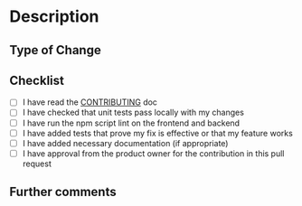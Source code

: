 <!--
The above Title for the Pull Request should use the format:
    type: FORMS-ABCD your change description

For example:
    feat: FORMS-1234 add Assigned To column to submission table
-->

# Description

<!--
Describe your changes in detail.
 - Why is this change required?
 - What problem does it solve?
-->

## Type of Change

<!--
Uncomment the main reason for the change. For example: all "feat" PRs should
include documentation ("docs") and tests ("test"), but only uncomment "feat".
-->

<!--
feat (a new feature)
fix (a bug fix)

build (change in build system or dependencies)
ci (change in continuous integration / deployment)
docs (change to documentation)
perf (change to improve performance)
refactor (change to improve code quality)
revert (reverts changes in a previous commit)
style (change to code style/formatting)
test (add missing tests or correct existing tests)
-->

<!--
This is a breaking change because ...
-->

## Checklist

<!--
Go over all the following points, and put an `x` in all the boxes that apply. If
you're unsure about any of these, don't hesitate to ask. We're here to help!
-->

- [ ] I have read the [CONTRIBUTING](/bcgov/common-hosted-form-service/blob/main/CONTRIBUTING.md) doc
- [ ] I have checked that unit tests pass locally with my changes
- [ ] I have run the npm script lint on the frontend and backend
- [ ] I have added tests that prove my fix is effective or that my feature works
- [ ] I have added necessary documentation (if appropriate)
- [ ] I have approval from the product owner for the contribution in this pull request

## Further comments

<!--
If this is a relatively large or complex change, kick off the discussion by
explaining why you chose the solution you did and what alternatives you
considered, etc...
-->
